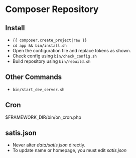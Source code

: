 <!--
id: readme
tags: ''
-->

# Composer Repository

## Install

* `{{ composer.create_project|raw }}`
* `cd app && bin/install.sh`
* Open the configuration file and replace tokens as shown.
* Check config using `bin/check_config.sh`
* Build repository using `bin/rebuild.sh`

## Other Commands

* `bin/start_dev_server.sh`

## Cron

$FRAMEWORK_DIR/bin/on_cron.php

## satis.json

* Never alter _data/satis.json_ directly.
* To update name or homepage, you must edit _satis.json_
